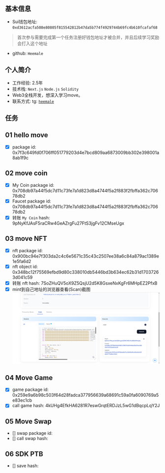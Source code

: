 ## 基本信息
- Sui钱包地址: `0xd3612acfa508e80805f815542812b47da5b774f4929744b69fc4b610fcafaf68`
> 首次参与需要完成第一个任务注册好钱包地址才被合并，并且后续学习奖励会打入这个地址
- github: `Heemale`

## 个人简介
- 工作经验: 2.5年
- 技术栈: `Next.js` `Node.js` `Solidity`
- Web3全栈开发，想深入学习move。
- 联系方式: tg: [`heemale`](https://t.me/heemale)

## 任务

##   01 hello move
- [x] package id: 0x7f3c649fd0f706ff051779203d4e7bcd809aa6873009bb302e398001a8ab1f9c

##   02 move coin
- [x] My Coin package id: 0x708db97a44f5dc7d11c73fe7a1d823d8a4744f5a2f883f2fbffa362c70678db2
- [x] Faucet package id: 0x708db97a44f5dc7d11c73fe7a1d823d8a4744f5a2f883f2fbffa362c70678db2
- [x] 转账 `My Coin` hash: 9pNyKfJAsF5raCRw4GeAZrgFu27FtS3jgFv12CMseUgx

##   03 move NFT
- [x] nft package id: 0x900bc94e7f303da2c4c6e5671c35c43c2507ee38a6c84a879ac1389e1e5fa6d2
- [x] nft object id: 0x348bc12f75569efbd9d80c338010db5446bd3b634ec62b31d17037263d041c59
- [x] 转账 nft hash: 7SoZHuQV5oX9Z5QsjU2d5K8GsxeNxKgFr6MHpEZ2PfxB
- [x] mint到自己地址的浏览器查看(Scan)截图
![minNFT](./notes/img/mintNFT.png)

##   04 Move Game
- [x] game package id: 0x259e9a6b98c503f64d28fadca377956639a68691c59a0fa6090769a5e83ec1cb
- [x] call game hash: 4kUHg4EfkHA6281R7eswGrqtERDJzL5wG1dBqcpLqY2J

##   05 Move Swap
- [] swap package id:
- [] call swap hash:

##   06 SDK PTB
- [] save hash:
